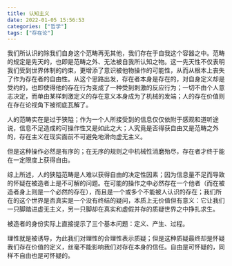 ```yaml
---
title: 认知主义
date: 2022-01-05 15:56:53
categories: ["哲学"]
tags: ["存在论"]
---
```

我们所认识的除我们自身这个范畴再无其他，我们存在于自我这个容器之中。范畴的规定是先天的，也即是范畴之外、无法被自我所认知之物。这一先天性不仅表明我们受到世界体制的约束，更增添了意识被他物操作的可能性，从而从根本上丧失了作为存在者的自由性。从这个思路出发，存在者本身是存在的，对自身定义却是受约的，也即使得他的存在行为变成了一种受到刺激的反应行为；一切不由个人意志决定，而单由某样刺激定义的存在意义本身成为了机械的发端；人的存在价值则在存在论视角下被彻底瓦解了。

人的范畴实在是过于狭隘；作为一个人所接受到的信息仅仅依附于感观和道听途说，信息不足造成的可操作性又是如此之大；人究竟是否得获自由又是范畴之外的，存在主义在现实面前不可避免地滑向虚无主义。

但是这种操作必然是有序的；在无序的规则之中机械性消磨殆尽，存在者才终于能在一定限度上获得自由。

综上所述，人的狭隘范畴是人难以获得自由的决定性因素；因为信息量不足而导致的怀疑在被造者上是不可解的问题。在可能的操作之中必然存在一个他者（而在被造者身上则是一个必然的存在），而且是一个或多个不能被人认识的存在；我们所在的这个世界是否真实是一个没有终结的疑问，本质上无价值但有意义：它让我们一只脚踏进虚无主义，另一只脚却在真实和虚假并存的质疑世界之中挣扎求生。

被造者的身份实际上直接提示了三个基本问题：定义、产生、过程。

理性就是被诱导，为此我们对理性的合理性表示质疑；但是这种质疑最终却是怀疑我们存在价值的定义，丝毫不能影响我们对存在本身的信任。自由是可怀疑的，同样不自由也是可怀疑的。
